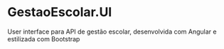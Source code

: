 # GestaoEscolar.UI
User interface para API de gestão escolar, desenvolvida com Angular e estilizada com Bootstrap
